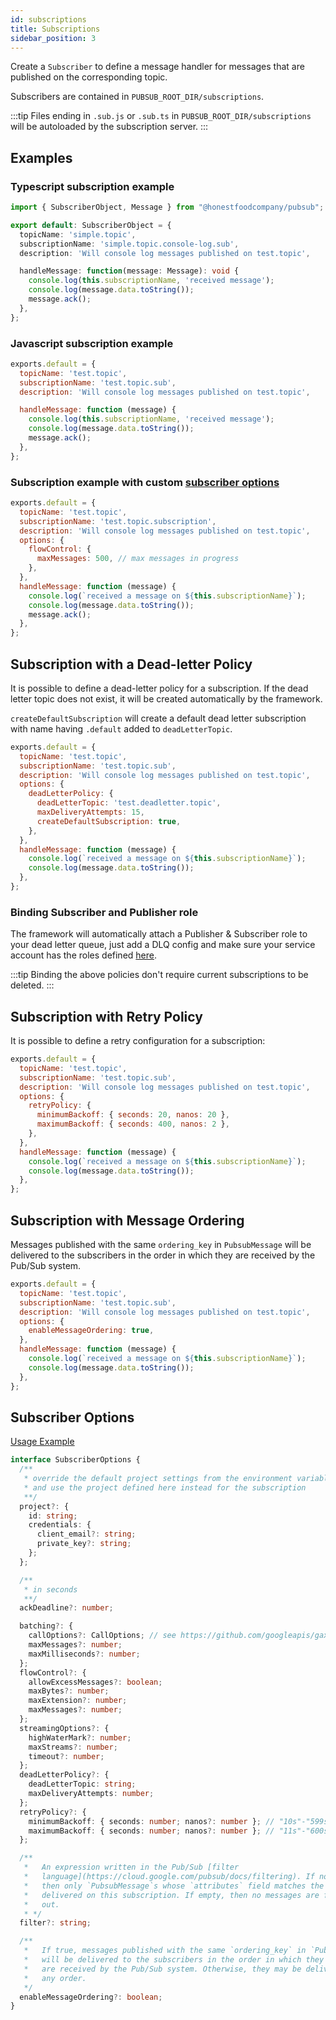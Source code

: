 ```yaml
---
id: subscriptions
title: Subscriptions
sidebar_position: 3
---
```


Create a `Subscriber` to define a message handler for messages that are published on the corresponding topic.

Subscribers are contained in `PUBSUB_ROOT_DIR/subscriptions`.

:::tip
  Files ending in `.sub.js` or `.sub.ts` in `PUBSUB_ROOT_DIR/subscriptions` will be autoloaded by the subscription server.
:::

## Examples

### Typescript subscription example

```ts title="/pubsub/subscriptions/simple.topic.name.console-log.sub.ts"
import { SubscriberObject, Message } from "@honestfoodcompany/pubsub"; // this import is optional, it's gives us the interfaces to use below

export default: SubscriberObject = {
  topicName: 'simple.topic',
  subscriptionName: 'simple.topic.console-log.sub',
  description: 'Will console log messages published on test.topic',

  handleMessage: function(message: Message): void {
    console.log(this.subscriptionName, 'received message');
    console.log(message.data.toString());
    message.ack();
  },
};

```

### Javascript subscription example

```js title="/pubsub/subscriptions/simple.topic.name.sub.js"
exports.default = {
  topicName: 'test.topic',
  subscriptionName: 'test.topic.sub',
  description: 'Will console log messages published on test.topic',

  handleMessage: function (message) {
    console.log(this.subscriptionName, 'received message');
    console.log(message.data.toString());
    message.ack();
  },
};
```

### Subscription example with custom [subscriber options](#subscriber-options)

```js title="/pubsub/subscriptions/simple.topic.name.subscription.js
exports.default = {
  topicName: 'test.topic',
  subscriptionName: 'test.topic.subscription',
  description: 'Will console log messages published on test.topic',
  options: {
    flowControl: {
      maxMessages: 500, // max messages in progress
    },
  },
  handleMessage: function (message) {
    console.log(`received a message on ${this.subscriptionName}`);
    console.log(message.data.toString());
    message.ack();
  },
};
```

## Subscription with a Dead-letter Policy

It is possible to define a dead-letter policy for a subscription. If the dead letter topic does not exist, it will be created automatically by the framework.

`createDefaultSubscription` will create a default dead letter subscription with name having `.default` added to `deadLetterTopic`.

```js title="/pubsub/subscriptions/simple.topic.sub.js
exports.default = {
  topicName: 'test.topic',
  subscriptionName: 'test.topic.sub',
  description: 'Will console log messages published on test.topic',
  options: {
    deadLetterPolicy: {
      deadLetterTopic: 'test.deadletter.topic',
      maxDeliveryAttempts: 15,
      createDefaultSubscription: true,
    },
  },
  handleMessage: function (message) {
    console.log(`received a message on ${this.subscriptionName}`);
    console.log(message.data.toString());
  },
};
```

### Binding Subscriber and Publisher role

The framework will automatically attach a Publisher & Subscriber role to your dead letter queue, just add a DLQ config and make sure your service account has the roles defined [here](../Drivers#google-pubsub-driver).

:::tip
  Binding the above policies don't require current subscriptions to be deleted.
:::

## Subscription with Retry Policy

It is possible to define a retry configuration for a subscription:

```js title="/pubsub/subscriptions/simple.topic.name.subscription.sub.js"
exports.default = {
  topicName: 'test.topic',
  subscriptionName: 'test.topic.sub',
  description: 'Will console log messages published on test.topic',
  options: {
    retryPolicy: {
      minimumBackoff: { seconds: 20, nanos: 20 },
      maximumBackoff: { seconds: 400, nanos: 2 },
    },
  },
  handleMessage: function (message) {
    console.log(`received a message on ${this.subscriptionName}`);
    console.log(message.data.toString());
  },
};
```

## Subscription with Message Ordering

Messages published with the same `ordering_key` in `PubsubMessage` will be delivered to the subscribers in the order in which they are received by the Pub/Sub system.

```js title="/pubsub/subscriptions/simple.topic.name.subscription.sub.js
exports.default = {
  topicName: 'test.topic',
  subscriptionName: 'test.topic.sub',
  description: 'Will console log messages published on test.topic',
  options: {
    enableMessageOrdering: true,
  },
  handleMessage: function (message) {
    console.log(`received a message on ${this.subscriptionName}`);
    console.log(message.data.toString());
  },
};
```

## Subscriber Options

[Usage Example](#subscription-example-with-subscriber-options)

```ts
interface SubscriberOptions {
  /**
   * override the default project settings from the environment variable
   * and use the project defined here instead for the subscription
   **/
  project?: {
    id: string;
    credentials: {
      client_email?: string;
      private_key?: string;
    };
  };

  /**
   * in seconds
   **/
  ackDeadline?: number;

  batching?: {
    callOptions?: CallOptions; // see https://github.com/googleapis/gax-nodejs/blob/77f16fd2ac2f1bd90cc6abfcccafa94a20582017/src/gax.ts#L114
    maxMessages?: number;
    maxMilliseconds?: number;
  };
  flowControl?: {
    allowExcessMessages?: boolean;
    maxBytes?: number;
    maxExtension?: number;
    maxMessages?: number;
  };
  streamingOptions?: {
    highWaterMark?: number;
    maxStreams?: number;
    timeout?: number;
  };
  deadLetterPolicy?: {
    deadLetterTopic: string;
    maxDeliveryAttempts: number;
  };
  retryPolicy?: {
    minimumBackoff: { seconds: number; nanos?: number }; // "10s"-"599s"
    maximumBackoff: { seconds: number; nanos?: number }; // "11s"-"600s"
  };

  /**
   *   An expression written in the Pub/Sub [filter
   *   language](https://cloud.google.com/pubsub/docs/filtering). If non-empty,
   *   then only `PubsubMessage`s whose `attributes` field matches the filter are
   *   delivered on this subscription. If empty, then no messages are filtered
   *   out.
   * */
  filter?: string;

  /**
   *   If true, messages published with the same `ordering_key` in `PubsubMessage`
   *   will be delivered to the subscribers in the order in which they
   *   are received by the Pub/Sub system. Otherwise, they may be delivered in
   *   any order.
   */
  enableMessageOrdering?: boolean;
}
```
